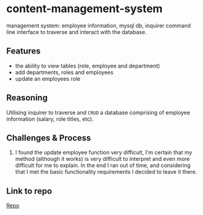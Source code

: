# content-management-system
management system: employee information, mysql db, inquirer command line interface to traverse and interact with the database.

## Features
* the ability to view tables (role, employee and department)
* add departments, roles and employees
* update an employees role

## Reasoning
Utilising inquirer to traverse and `CRUD` a database comprising of employee information (salary, role titles, etc).

## Challenges & Process
1. I found the update employee function very difficult, I'm certain that my method (although it works) is very difficult to interpret and even more difficult for me to explain. In the end I ran out of time, and considering that I met the basic functionality requirements I decided to leave it there.


## Link to repo
[Repo](https://github.com/bendemic90/content-management-system)

